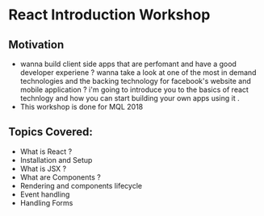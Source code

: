 # React Introduction Workshop

## Motivation

- wanna build client side apps that are perfomant and have a good developer experiene ? wanna take a look at one of the most in demand technologies and the backing technology for facebook's website and mobile application ? i'm going to introduce you to the basics of react technlogy and how you can start building your own apps using it .
- This workshop is done for MQL 2018

## Topics Covered:

- What is React ?
- Installation and Setup
- What is JSX ?
- What are Components ?
- Rendering and components lifecycle
- Event handling
- Handling Forms
